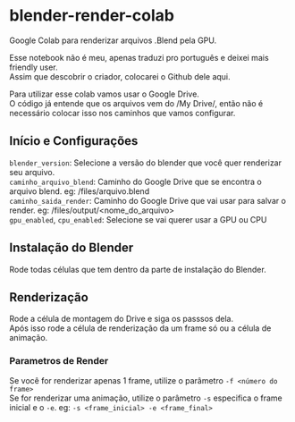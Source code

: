 # blender-render-colab
Google Colab para renderizar arquivos .Blend pela GPU.

Esse notebook não é meu, apenas traduzi pro português e deixei mais friendly user.\
Assim que descobrir o criador, colocarei o Github dele aqui.

Para utilizar esse colab vamos usar o Google Drive.\
O código já entende que os arquivos vem do /My Drive/, então não é necessário colocar isso nos caminhos que vamos configurar.

## Início e Configurações
`blender_version`: Selecione a versão do blender que você quer renderizar seu arquivo.\
`caminho_arquivo_blend`: Caminho do Google Drive que se encontra o arquivo blend. eg: /files/arquivo.blend\
`caminho_saida_render`: Caminho do Google Drive que vai usar para salvar o render. eg: /files/output/<nome_do_arquivo>\
`gpu_enabled`, `cpu_enabled`: Selecione se vai querer usar a GPU ou CPU

## Instalação do Blender
Rode todas células que tem dentro da parte de instalação do Blender.

## Renderização
Rode a célula de montagem do Drive e siga os passsos dela.\
Após isso rode a célula de renderização da um frame só ou a célula de animação.

### Parametros de Render
Se você for renderizar apenas 1 frame, utilize o parâmetro `-f <número do frame>`\
Se for renderizar uma animação, utilize o parâmetro `-s` especifica o frame inicial e o `-e`. eg: `-s <frame_inicial> -e <frame_final>`
